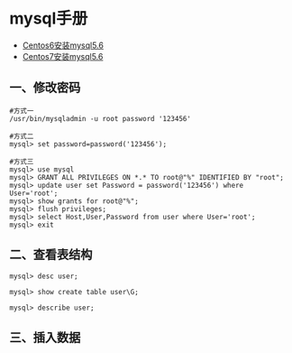 # mysql手册
- [Centos6安装mysql5.6](https://github.com/Lancger/opslinux/blob/master/mysql/mysql5.6/centos6-one-install.md)
- [Centos7安装mysql5.6](https://github.com/Lancger/opslinux/blob/master/mysql/mysql5.6/centos6-one-install.md)


## 一、修改密码
```
#方式一
/usr/bin/mysqladmin -u root password '123456'

#方式二
mysql> set password=password('123456');

#方式三
mysql> use mysql
mysql> GRANT ALL PRIVILEGES ON *.* TO root@"%" IDENTIFIED BY "root";
mysql> update user set Password = password('123456') where User='root';
mysql> show grants for root@"%";
mysql> flush privileges;
mysql> select Host,User,Password from user where User='root';
mysql> exit
```

## 二、查看表结构
```
mysql> desc user;

mysql> show create table user\G;

mysql> describe user;
```

## 三、插入数据
```
```
